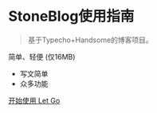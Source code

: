 <!-- _coverpage.md -->

# StoneBlog使用指南 

> 基于Typecho+Handsome的博客项目。

 简单、轻便 (仅16MB)
- 写文简单
- 众多功能


[开始使用 Let Go](/README.md)